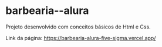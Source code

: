 # barbearia--alura
Projeto desenvolvido com conceitos básicos de Html e Css.

Link da página: https://barbearia-alura-five-sigma.vercel.app/
